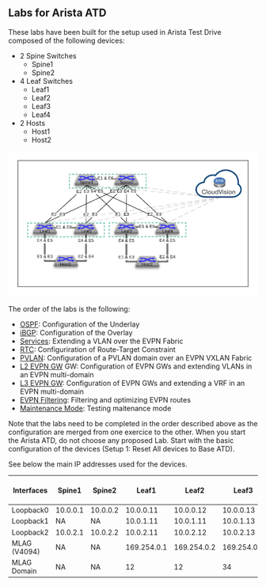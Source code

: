 Labs for Arista ATD
-------------------

These labs have been built for the setup used in Arista Test Drive composed of the following devices:
- 2 Spine Switches
    - Spine1
    - Spine2
- 4 Leaf Switches
    - Leaf1
    - Leaf2
    - Leaf3
    - Leaf4
- 2 Hosts
    - Host1
    - Host2

![Lab Diagram](diagram.jpg)

The order of the labs is the following:
- [OSPF](1-OSPF): Configuration of the Underlay
- [iBGP](2-iBGP): Configuration of the Overlay
- [Services](3-Services): Extending a VLAN over the EVPN Fabric
- [RTC](4-RTC): Configuriration of Route-Target Constraint
- [PVLAN](5-PVLAN): Configuration of a PVLAN domain over an EVPN VXLAN Fabric
- [L2 EVPN GW](6-L2&#32;EVPN&#32;GW) GW: Configuration of EVPN GWs and extending VLANs in an EVPN multi-domain
- [L3 EVPN GW](7-L3&#32;EVPN&#32;GW): Configuration of EVPN GWs and extending a VRF in an EVPN multi-domain
- [EVPN Filtering](8-EVPN&#32;Filtering): Filtering and optimizing EVPN routes
- [Maintenance Mode](9-Maintenance&#32;Mode): Testing maitenance mode

Note that the labs need to be completed in the order described above as the configuration are merged from one exercice to the other.
When you start the Arista ATD, do not choose any proposed Lab. Start with the basic configuration of the devices (Setup 1: Reset All devices to Base ATD).

See below the main IP addresses used for the devices.

| Interfaces    | Spine1    | Spine2   | Leaf1      | Leaf2       | Leaf3       | Leaf4       | Remote Leaf (Host1) |
| -----------   | ----------| ---------| -----------| ----------- | ----------- | ----------- | ----------- |
| Loopback0     | 10.0.0.1  | 10.0.0.2 | 10.0.0.11  | 10.0.0.12   | 10.0.0.13   | 10.0.0.14   | 10.0.0.21   |
| Loopback1     | NA        | NA       | 10.0.1.11  | 10.0.1.11   | 10.0.1.13   | 10.0.1.13   | 10.0.1.21   |
| Loopback2     | 10.0.2.1  | 10.0.2.2 | 10.0.2.11  | 10.0.2.12   | 10.0.2.13   | 10.0.2.14   | NA          |
| MLAG (V4094)  | NA        | NA       | 169.254.0.1| 169.254.0.2 | 169.254.0.1 | 169.254.0.2 | NA          |
| MLAG Domain  | NA        | NA       | 12 | 12 | 34 | 34 | NA |
